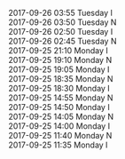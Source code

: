 2017-09-26 03:55 Tuesday  I  
2017-09-26 03:50 Tuesday  N  
2017-09-26 02:50 Tuesday  I  
2017-09-26 02:45 Tuesday  N  
2017-09-25 21:10 Monday  I  
2017-09-25 19:10 Monday  N  
2017-09-25 19:05 Monday  I  
2017-09-25 18:35 Monday  N  
2017-09-25 18:30 Monday  I  
2017-09-25 14:55 Monday  N  
2017-09-25 14:50 Monday  I  
2017-09-25 14:05 Monday  N  
2017-09-25 14:00 Monday  I  
2017-09-25 11:40 Monday  N  
2017-09-25 11:35 Monday  I  
